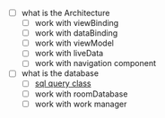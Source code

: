 - [ ] what is the Architecture
	- [ ] work with viewBinding
	- [ ] work with dataBinding
	- [ ] work with viewModel
	- [ ] work with liveData
	- [ ] work with navigation component 
- [ ] what is the database
	- [ ] [sql query class](sql-query-class.md)
	- [ ] work with roomDatabase
	- [ ] work with work manager
